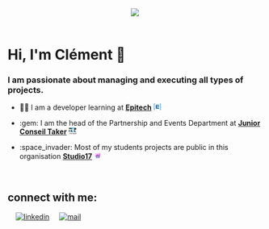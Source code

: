<div align="center">
<a href="https://github.com/Clement-Fernandes" target="_blank"><img src="https://camo.githubusercontent.com/31a2f49c2960bd98e115c536f78f1781d631d2097cbbd73cb006be1aa526246b/68747470733a2f2f692e696d6775722e636f6d2f4136625747466c2e676966" width=""></a>
</div>

<br>

# Hi, I'm Clément :speech_balloon:

### I am passionate about managing and executing all types of projects.

- <p> 👨‍💻 I am a developer learning at <b><a href="https://www.epitech.eu">Epitech</a></b> <a href="https://www.epitech.eu" target="_blank"><img src=".assets/epitech-icon.png" width="15"></a> </p>

- <p> :gem: I am the head of the Partnership and Events Department at <b><a href="https://taker.epitech.eu/">Junior Conseil Taker</a></b> <a href="https://taker.epitech.eu" target="_blank"><img src=".assets/taker-icon.png" width="15"></a> </p>

- <p> :space_invader: Most of my students projects are public in this organisation <b><a href="https://github.com/Studio-17">Studio17</a></b> <a href="https://github.com/Studio-17" target="_blank"><img src=".assets/studio17-icon.png" width="15"></a> </p>

<br>

## connect with me:

&nbsp; &nbsp;
<a href="https://www.linkedin.com/in/cl%C3%A9ment-fernandes-15093a206/?locale=en_US"><img src="https://www.vectorlogo.zone/logos/linkedin/linkedin-icon.svg" width="30px" alt="linkedin"></a>
&nbsp; &nbsp;
<a href="mailto:clement.fernandes@epitech.eu"><img src="https://www.vectorlogo.zone/logos/gmail/gmail-icon.svg" width="30px" alt="mail"></a>
